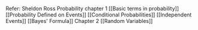 Refer: Sheldon Ross Probability
chapter 1
[[Basic terms in probability]]
[[Probability Defined on Events]]
[[Conditional Probabilities]]
[[Independent Events]]
[[Bayes' Formula]]
Chapter 2
[[Random Variables]]

